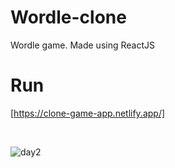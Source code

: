 # Wordle-clone
Wordle game. Made using ReactJS


# Run
[https://clone-game-app.netlify.app/]

<br>

![day2](https://user-images.githubusercontent.com/17006719/204149396-c4b70211-823c-4bba-9a83-d62a621c5903.png)

